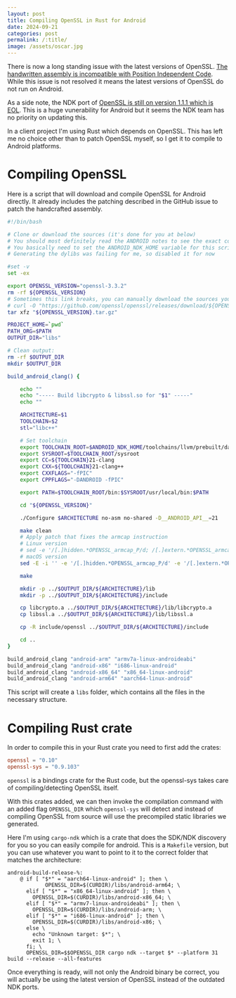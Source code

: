 ```yaml
---
layout: post
title: Compiling OpenSSL in Rust for Android
date: 2024-09-21
categories: post
permalink: /:title/
image: /assets/oscar.jpg
---
```


There is now a long standing issue with the latest versions of OpenSSL. [The handwritten assembly is incompatible with Position Independent Code](https://github.com/openssl/openssl/pull/22181). While this issue is not resolved it means the latest versions of OpenSSL do not run on Android.

As a side note, the NDK port of [OpenSSL is still on version 1.1.1 which is EOL](https://github.com/android/ndk/issues/1992). This is a huge vunerability for Android but it seems the NDK team has no priority on updating this.

In a client project I'm using Rust which depends on OpenSSL. This has left me no choice other than to patch OpenSSL myself, so I get it to compile to Android platforms.

# Compiling OpenSSL

Here is a script that will download and compile OpenSSL for Android directly. It already includes the patching described in the GitHub issue to patch the handcrafted assembly.

```bash
#!/bin/bash

# Clone or download the sources (it's done for you at below)
# You should most definitely read the ANDROID notes to see the exact command. A lot of the scripts online are outdated for the 1.X branches
# You basically need to set the ANDROID_NDK_HOME variable for this script to work
# Generating the dylibs was failing for me, so disabled it for now

#set -v
set -ex

export OPENSSL_VERSION="openssl-3.3.2"
rm -rf ${OPENSSL_VERSION}
# Sometimes this link breaks, you can manually download the sources yourself
# curl -O "https://github.com/openssl/openssl/releases/download/${OPENSSL_VERSION}/${OPENSSL_VERSION}.tar.gz"
tar xfz "${OPENSSL_VERSION}.tar.gz"

PROJECT_HOME=`pwd`
PATH_ORG=$PATH
OUTPUT_DIR="libs"

# Clean output:
rm -rf $OUTPUT_DIR
mkdir $OUTPUT_DIR

build_android_clang() {

	echo ""
	echo "----- Build libcrypto & libssl.so for "$1" -----"
	echo ""

	ARCHITECTURE=$1
	TOOLCHAIN=$2
	stl="libc++"

	# Set toolchain
	export TOOLCHAIN_ROOT=$ANDROID_NDK_HOME/toolchains/llvm/prebuilt/darwin-x86_64
	export SYSROOT=$TOOLCHAIN_ROOT/sysroot
	export CC=${TOOLCHAIN}21-clang
	export CXX=${TOOLCHAIN}21-clang++
	export CXXFLAGS="-fPIC"
	export CPPFLAGS="-DANDROID -fPIC"

	export PATH=$TOOLCHAIN_ROOT/bin:$SYSROOT/usr/local/bin:$PATH

	cd "${OPENSSL_VERSION}"

	./Configure $ARCHITECTURE no-asm no-shared -D__ANDROID_API__=21

	make clean
	# Apply patch that fixes the armcap instruction
	# Linux version
	# sed -e '/[.]hidden.*OPENSSL_armcap_P/d; /[.]extern.*OPENSSL_armcap_P/ {p; s/extern/hidden/ }' -i -- crypto/*arm*pl crypto/*/asm/*arm*pl
	# macOS version
	sed -E -i '' -e '/[.]hidden.*OPENSSL_armcap_P/d' -e '/[.]extern.*OPENSSL_armcap_P/ {p; s/extern/hidden/; }' crypto/*arm*pl crypto/*/asm/*arm*pl

	make

	mkdir -p ../$OUTPUT_DIR/${ARCHITECTURE}/lib
	mkdir -p ../$OUTPUT_DIR/${ARCHITECTURE}/include

	cp libcrypto.a ../$OUTPUT_DIR/${ARCHITECTURE}/lib/libcrypto.a
	cp libssl.a ../$OUTPUT_DIR/${ARCHITECTURE}/lib/libssl.a

	cp -R include/openssl ../$OUTPUT_DIR/${ARCHITECTURE}/include

	cd ..
}

build_android_clang "android-arm" "armv7a-linux-androideabi"
build_android_clang "android-x86" "i686-linux-android"
build_android_clang "android-x86_64" "x86_64-linux-android"
build_android_clang "android-arm64" "aarch64-linux-android"
```

This script will create a `libs` folder, which contains all the files in the necessary structure.

# Compiling Rust crate

In order to compile this in your Rust crate you need to first add the crates:

```toml
openssl = "0.10"
openssl-sys = "0.9.103"
```

`openssl` is a bindings crate for the Rust code, but the openssl-sys takes care of compiling/detecting OpenSSL itself.

With this crates added, we can then invoke the compilation command with an added flag `OPENSSL_DIR` which `openssl-sys` will detect and instead of compiling OpenSSL from source will use the precompiled static libraries we generated.

Here I'm using `cargo-ndk` which is a crate that does the SDK/NDK discovery for you so you can easily compile for android. This is a `Makefile` version, but you can use whatever you want to point to it to the correct folder that matches the architecture:

```make
android-build-release-%:
	@ if [ "$*" = "aarch64-linux-android" ]; then \
			OPENSSL_DIR=$(CURDIR)/libs/android-arm64; \
	  elif [ "$*" = "x86_64-linux-android" ]; then \
	    OPENSSL_DIR=$(CURDIR)/libs/android-x86_64; \
	  elif [ "$*" = "armv7-linux-androideabi" ]; then \
	    OPENSSL_DIR=$(CURDIR)/libs/android-arm; \
	  elif [ "$*" = "i686-linux-android" ]; then \
	    OPENSSL_DIR=$(CURDIR)/libs/android-x86; \
	  else \
	    echo "Unknown target: $*"; \
	    exit 1; \
	  fi; \
	  OPENSSL_DIR=$$OPENSSL_DIR cargo ndk --target $* --platform 31 build --release --all-features
```

Once everything is ready, will not only the Android binary be correct, you will actually be using the latest version of OpenSSL instead of the outdated NDK ports.
